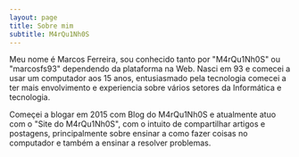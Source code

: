 ```yaml
---
layout: page
title: Sobre mim
subtitle: M4rQu1Nh0S
---
```


Meu nome é Marcos Ferreira, sou conhecido tanto por "M4rQu1Nh0S" ou "marcosfs93" dependendo da plataforma na Web. Nasci em 93 e comecei a usar um computador aos 15 anos, entusiasmado pela tecnologia comecei a ter mais envolvimento e experiencia sobre vários setores da Informática e tecnologia.

Começei a blogar em 2015 com Blog do M4rQu1Nh0S e atualmente atuo com o "Site do M4rQu1Nh0S", com o intuito de compartilhar artigos e postagens,  principalmente sobre ensinar a como fazer coisas no computador e também a ensinar a resolver problemas.


